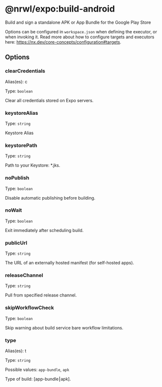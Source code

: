 # @nrwl/expo:build-android

Build and sign a standalone APK or App Bundle for the Google Play Store

Options can be configured in `workspace.json` when defining the executor, or when invoking it. Read more about how to configure targets and executors here: https://nx.dev/core-concepts/configuration#targets.

## Options

### clearCredentials

Alias(es): c

Type: `boolean`

Clear all credentials stored on Expo servers.

### keystoreAlias

Type: `string`

Keystore Alias

### keystorePath

Type: `string`

Path to your Keystore: \*.jks.

### noPublish

Type: `boolean`

Disable automatic publishing before building.

### noWait

Type: `boolean`

Exit immediately after scheduling build.

### publicUrl

Type: `string`

The URL of an externally hosted manifest (for self-hosted apps).

### releaseChannel

Type: `string`

Pull from specified release channel.

### skipWorkflowCheck

Type: `boolean`

Skip warning about build service bare workflow limitations.

### type

Alias(es): t

Type: `string`

Possible values: `app-bundle`, `apk`

Type of build: [app-bundle⎮apk].
